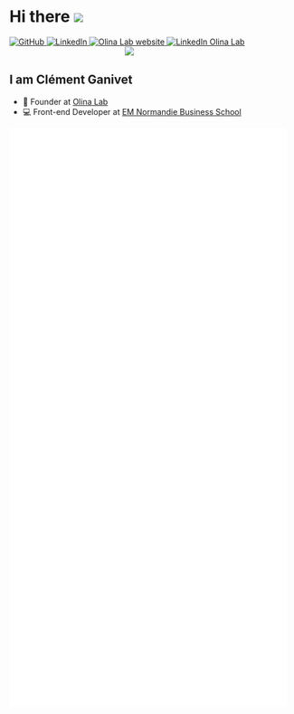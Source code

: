 # Hi there <img src="https://github.com/TheDudeThatCode/TheDudeThatCode/blob/master/Assets/Hi.gif" width="29px">

<div align="left">
  <a href="https://github.com/clemissile">
    <img
      src="https://img.shields.io/github/followers/clemissile?label=Follow&logo=github&style=flat-square&color=1da1f2&logoColor=ffffff"
      alt="GitHub"
    />
  </a>
  <a href="https://www.linkedin.com/in/clementganivet/" target="_blank">
    <img
      src="https://img.shields.io/static/v1?logo=linkedin&style=flat-square&color=0072b1&label=LinkedIn&message=%E2%98%86"
      alt="LinkedIn"
    />
  </a>
  <a href="https://www.olinalab.fr/" target="_blank">
    <img
      src="https://img.shields.io/static/v1?label=olinalab.fr&style=flat-square&message=@&color=009c9a"
      alt="Olina Lab website"
    />
  </a>
  <a href="https://www.linkedin.com/company/olina-lab/" target="_blank">
    <img
      src="https://img.shields.io/static/v1?logo=linkedin&style=flat-square&color=0072b1&label=Olina%20Lab&message=%E2%98%86"
      alt="LinkedIn Olina Lab"
    />
  </a>

  <a href="https://app.daily.dev/clemissile" target="_blank">
    <img
      width="300"
      align="right"
      src="https://raw.githubusercontent.com/clemissile/clemissile/devcard/devcard.svg"
    />
    <!-- <img
      src="https://github.com/clemissile/clemissile/blob/devcard/devcard.svg"
      width="400"
      alt="Clément GANIVET's Dev Card"
    /> -->
  </a>
</div>

<br />

## I am Clément Ganivet

- 🔭 Founder at [Olina Lab](https://olinalab.fr)
- 💻 Front-end Developer at [EM Normandie Business School](https://www.em-normandie.com)

![Metrics](https://raw.githubusercontent.com/clemissile/clemissile/github-metrics/github-metrics.svg)

<!--
**clemissile/clemissile** is a ✨ _special_ ✨ repository because its `README.md` (this file) appears on your GitHub profile.

Here are some ideas to get you started:

- 🔭 I’m currently working on ...
- 🌱 I’m currently learning ...
- 👯 I’m looking to collaborate on ...
- 🤔 I’m looking for help with ...
- 💬 Ask me about ...
- 📫 How to reach me: ...
- 😄 Pronouns: ...
- ⚡ Fun fact: ...
-->
